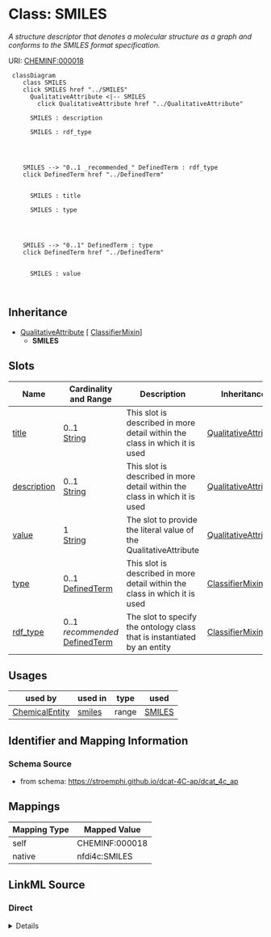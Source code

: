 

# Class: SMILES


_A structure descriptor that denotes a molecular structure as a graph and conforms to the SMILES format specification._





URI: [CHEMINF:000018](http://semanticscience.org/resource/CHEMINF_000018)






```mermaid
 classDiagram
    class SMILES
    click SMILES href "../SMILES"
      QualitativeAttribute <|-- SMILES
        click QualitativeAttribute href "../QualitativeAttribute"
      
      SMILES : description
        
      SMILES : rdf_type
        
          
    
    
    SMILES --> "0..1 _recommended_" DefinedTerm : rdf_type
    click DefinedTerm href "../DefinedTerm"

        
      SMILES : title
        
      SMILES : type
        
          
    
    
    SMILES --> "0..1" DefinedTerm : type
    click DefinedTerm href "../DefinedTerm"

        
      SMILES : value
        
      
```





## Inheritance
* [QualitativeAttribute](QualitativeAttribute.md) [ [ClassifierMixin](ClassifierMixin.md)]
    * **SMILES**



## Slots

| Name | Cardinality and Range | Description | Inheritance |
| ---  | --- | --- | --- |
| [title](title.md) | 0..1 <br/> [String](String.md) | This slot is described in more detail within the class in which it is used | [QualitativeAttribute](QualitativeAttribute.md) |
| [description](description.md) | 0..1 <br/> [String](String.md) | This slot is described in more detail within the class in which it is used | [QualitativeAttribute](QualitativeAttribute.md) |
| [value](value.md) | 1 <br/> [String](String.md) | The slot to provide the literal value of the QualitativeAttribute | [QualitativeAttribute](QualitativeAttribute.md) |
| [type](type.md) | 0..1 <br/> [DefinedTerm](DefinedTerm.md) | This slot is described in more detail within the class in which it is used | [ClassifierMixin](ClassifierMixin.md) |
| [rdf_type](rdf_type.md) | 0..1 _recommended_ <br/> [DefinedTerm](DefinedTerm.md) | The slot to specify the ontology class that is instantiated by an entity | [ClassifierMixin](ClassifierMixin.md) |





## Usages

| used by | used in | type | used |
| ---  | --- | --- | --- |
| [ChemicalEntity](ChemicalEntity.md) | [smiles](smiles.md) | range | [SMILES](SMILES.md) |






## Identifier and Mapping Information







### Schema Source


* from schema: https://stroemphi.github.io/dcat-4C-ap/dcat_4c_ap




## Mappings

| Mapping Type | Mapped Value |
| ---  | ---  |
| self | CHEMINF:000018 |
| native | nfdi4c:SMILES |







## LinkML Source

<!-- TODO: investigate https://stackoverflow.com/questions/37606292/how-to-create-tabbed-code-blocks-in-mkdocs-or-sphinx -->

### Direct

<details>
```yaml
name: SMILES
description: A structure descriptor that denotes a molecular structure as a graph
  and conforms to the SMILES format specification.
from_schema: https://stroemphi.github.io/dcat-4C-ap/dcat_4c_ap
is_a: QualitativeAttribute
class_uri: CHEMINF:000018

```
</details>

### Induced

<details>
```yaml
name: SMILES
description: A structure descriptor that denotes a molecular structure as a graph
  and conforms to the SMILES format specification.
from_schema: https://stroemphi.github.io/dcat-4C-ap/dcat_4c_ap
is_a: QualitativeAttribute
attributes:
  title:
    name: title
    description: This slot is described in more detail within the class in which it
      is used.
    from_schema: https://stroemphi.github.io/dcat-4C-ap/dcat_4c_ap
    rank: 1000
    slot_uri: dcterms:title
    alias: title
    owner: SMILES
    domain_of:
    - Catalogue
    - CatalogueRecord
    - ConceptScheme
    - DataService
    - Dataset
    - DatasetSeries
    - Distribution
    - DefinedTerm
    - DataCreatingActivity
    - EvaluatedEntity
    - EvaluatedActivity
    - Tool
    - Environment
    - Plan
    - QualitativeAttribute
    - QuantitativeAttribute
    range: string
  description:
    name: description
    description: This slot is described in more detail within the class in which it
      is used.
    from_schema: https://stroemphi.github.io/dcat-4C-ap/dcat_4c_ap
    rank: 1000
    slot_uri: dcterms:description
    alias: description
    owner: SMILES
    domain_of:
    - Catalogue
    - CatalogueRecord
    - DataService
    - Dataset
    - DatasetSeries
    - Distribution
    - DataCreatingActivity
    - EvaluatedEntity
    - EvaluatedActivity
    - Tool
    - Environment
    - Plan
    - QualitativeAttribute
    - QuantitativeAttribute
    range: string
  value:
    name: value
    description: The slot to provide the literal value of the QualitativeAttribute.
    from_schema: https://stroemphi.github.io/dcat-4C-ap/dcat_4c_ap
    rank: 1000
    slot_uri: prov:value
    alias: value
    owner: SMILES
    domain_of:
    - QualitativeAttribute
    - QuantitativeAttribute
    range: string
    required: true
  type:
    name: type
    description: This slot is described in more detail within the class in which it
      is used.
    from_schema: https://stroemphi.github.io/dcat-4C-ap/dcat_4c_ap
    rank: 1000
    slot_uri: dcterms:type
    alias: type
    owner: SMILES
    domain_of:
    - Agent
    - Dataset
    - LicenseDocument
    - ClassifierMixin
    range: DefinedTerm
    inlined: true
  rdf_type:
    name: rdf_type
    description: The slot to specify the ontology class that is instantiated by an
      entity.
    from_schema: https://stroemphi.github.io/dcat-4C-ap/dcat_4c_ap
    rank: 1000
    slot_uri: rdf:type
    alias: rdf_type
    owner: SMILES
    domain_of:
    - ClassifierMixin
    range: DefinedTerm
    recommended: true
    inlined: true
class_uri: CHEMINF:000018

```
</details>